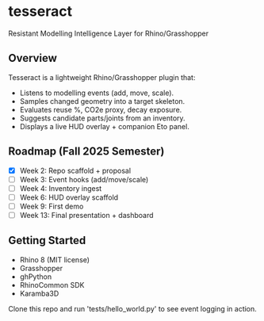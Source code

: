 # tesseract
Resistant Modelling Intelligence Layer for Rhino/Grasshopper

## Overview
Tesseract is a lightweight Rhino/Grasshopper plugin that:
- Listens to modelling events (add, move, scale).
- Samples changed geometry into a target skeleton.
- Evaluates reuse %, CO2e proxy, decay exposure.
- Suggests candidate parts/joints from an inventory.
- Displays a live HUD overlay + companion Eto panel.

## Roadmap (Fall 2025 Semester)
- [x] Week 2: Repo scaffold + proposal
- [ ] Week 3: Event hooks (add/move/scale)
- [ ] Week 4: Inventory ingest
- [ ] Week 6: HUD overlay scaffold
- [ ] Week 9: First demo
- [ ] Week 13: Final presentation + dashboard

## Getting Started
- Rhino 8 (MIT license)
- Grasshopper
- ghPython
- RhinoCommon SDK
- Karamba3D

Clone this repo and run 'tests/hello_world.py' to see event logging in action.
